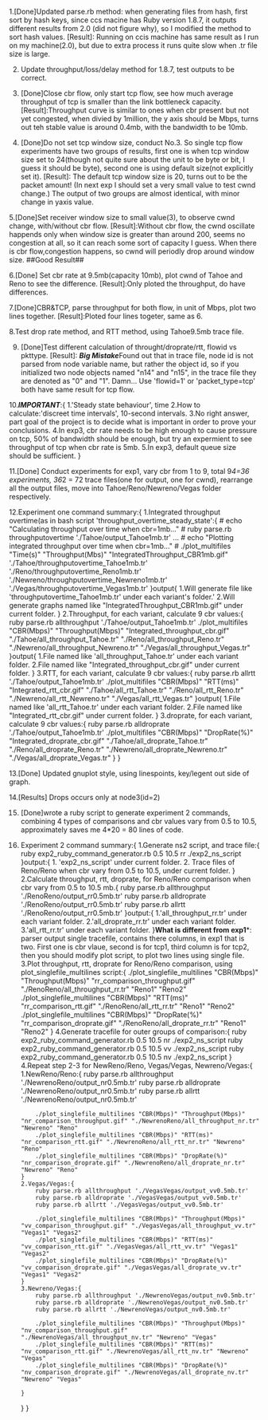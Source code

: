 1.[Done]Updated parse.rb method: when generating files from hash, first sort by hash keys, since ccs macine has Ruby version 1.8.7, it outputs different results from 2.0 (did not figure why), so I modified the method to sort hash values.
[Result]: Running on ccis machine has same result as I run on my machine(2.0), but due to extra process it runs quite slow when .tr file size is large.

2. Update throughput/loss/delay method for 1.8.7, test outputs to be correct.

3. [Done]Close cbr flow, only start tcp flow, see how much average throughput of tcp is smaller than the link bottleneck capacity.
[Result]:Throughput curve is similar to ones when cbr present but not yet congested, when divied by 1million, the y axis should be Mbps, turns out teh stable value is around 0.4mb, with the bandwidth to be 10mb.

4. [Done]Do not set tcp window size, conduct No.3. So single tcp flow experiments have two groups of results, first one is when tcp window size set to 24(though not quite sure about the unit to be byte or bit, I guess it should be byte), second one is using default size(not explicitly set it).
[Result]: The default tcp window size is 20, turns out to be the packet amount! (In next exp I should set a very small value to test cwnd change.) The output of two groups are almost identical, with minor change in yaxis value.

5.[Done]Set receiver window size to small value(3), to observe cwnd change, with/without cbr flow. 
[Result]:Without cbr flow, the cwnd oscillate happends only when window size is greater than around 200, seems no congestion at all, so it can reach some sort of capacity I guess. When there is cbr flow,congestion happens, so cwnd will periodly drop around window size. ##Good Result##

6.[Done] Set cbr rate at 9.5mb(capacity 10mb), plot cwnd of Tahoe and Reno to see the difference.
[Result]:Only ploted the throughput, do have differences.

7.[Done]CBR&TCP, parse throughput for both flow, in unit of Mbps, plot two lines together.
[Result]:Ploted four lines togeter, same as 6.

8.Test drop rate method, and RTT method, using Tahoe9.5mb trace file.

9. [Done]Test different calculation of throught/droprate/rtt, flowid vs pkttype. 
[Result]: ***Big Mistake***Found out that in trace file, node id is not parsed from node variable name, but rather the object id, so if you initialized two node objects named "n14" and "n15", in the trace file they are denoted as "0" and "1". Damn...
Use 'flowid=1' or 'packet_type=tcp' both have same result for tcp flow.

10.***IMPORTANT***:{
	1.'Steady state behaviour', time
	2.How to calculate:'discreet time intervals', 10-second intervals.
	3.No right answer, part goal of the project is to decide what is important in order to prove your conclusions. 
	4.In exp3, cbr rate needs to be high enough to cause pressure on tcp, 50% of bandwidth should be enough, but try an expermient to see throughput of tcp when cbr rate is 5mb.
	5.In exp3, default queue size should be sufficient.
}


11.[Done] Conduct experiments for exp1, vary cbr from 1 to 9, total 9*4=36 experiments, 36*2 = 72 trace files(one for output, one for cwnd), rearrange all the output files, move into Tahoe/Reno/Newreno/Vegas folder respectively.

12.Experiment one command summary:{
	1.Integrated throughput overtime(as in bash script 'throughput_overtime_steady_state':{
		# echo "Calculating throughput over time when cbr=1mb..."
		# ruby parse.rb throughputovertime './Tahoe/output_Tahoe1mb.tr'
		...
		# echo "Plotting integrated throughput over time when cbr=1mb..."
		# ./plot_multifiles "Time(s)" "Throughput(Mbs)" "IntegratedThroughput_CBR1mb.gif" './Tahoe/throughputovertime_Tahoe1mb.tr' './Reno/throughputovertime_Reno1mb.tr' './Newreno/throughputovertime_Newreno1mb.tr' './Vegas/throughputovertime_Vegas1mb.tr'
	}output{
		1.Will generate file like 'throughputovertime_Tahoe1mb.tr' under each variant's folder.'
		2.Will generate graphs named like "IntegratedThroughput_CBR1mb.gif" under current folder.
	}
	2.Throughput, for each variant, calculate 9 cbr values:{
		ruby parse.rb allthroughput './Tahoe/output_Tahoe1mb.tr'
		./plot_multifiles "CBR(Mbps)" "Throughput(Mbps)" "Integrated_throughput_cbr.gif" "./Tahoe/all_throughput_Tahoe.tr" "./Reno/all_throughput_Reno.tr" "./Newreno/all_throughput_Newreno.tr" "./Vegas/all_throughput_Vegas.tr"
	}output{
		1.File named like 'all_throughput_Tahoe.tr' under each variant folder.
		2.File named like "Integrated_throughput_cbr.gif" under current folder.
	}
	3.RTT, for each variant, calculate 9 cbr values:{
		ruby parse.rb allrtt './Tahoe/output_Tahoe1mb.tr'
		./plot_multifiles "CBR(Mbps)" "RTT(ms)" "Integrated_rtt_cbr.gif" "./Tahoe/all_rtt_Tahoe.tr" "./Reno/all_rtt_Reno.tr" "./Newreno/all_rtt_Newreno.tr" "./Vegas/all_rtt_Vegas.tr"
	}output{
		1.File named like 'all_rtt_Tahoe.tr' under each variant folder.
		2.File named like "Integrated_rtt_cbr.gif" under current folder.
	}
	3.droprate, for each variant, calculate 9 cbr values:{
		ruby parse.rb alldroprate './Tahoe/output_Tahoe1mb.tr'
		./plot_multifiles "CBR(Mbps)" "DropRate(%)" "Integrated_droprate_cbr.gif" "./Tahoe/all_droprate_Tahoe.tr" "./Reno/all_droprate_Reno.tr" "./Newreno/all_droprate_Newreno.tr" "./Vegas/all_droprate_Vegas.tr"
	}
}


13.[Done] Updated gnuplot style, using linespoints, key/legent out side of graph.

14.[Results] Drops occurs only at node3(id=2)

15. [Done]wrote a ruby script to generate experiment 2 commands, combining 4 types of comparisons
	and cbr values vary from 0.5 to 10.5, approximately saves me 4*20 = 80 lines of code.

16. Experiment 2 command summary:{
	1.Generate ns2 script, and trace file:{
		ruby exp2_ruby_command_generator.rb 0.5 10.5 rr
		./exp2_ns_script
	}output:{
		1. 'exp2_ns_script' under current folder.
		2. Trace files of Reno/Reno when cbr vary from 0.5 to 10.5, under current folder. 
	}
	2.Calculate throughput, rtt, droprate, for Reno/Reno comparison when cbr vary from 0.5 to 10.5 mb.{
		ruby parse.rb allthroughput './RenoReno/output_rr0.5mb.tr'
		ruby parse.rb alldroprate './RenoReno/output_rr0.5mb.tr'
		ruby parse.rb allrtt './RenoReno/output_rr0.5mb.tr'
	}output:{
		1.'all_throughput_rr.tr' under each variant folder.
		2.'all_droprate_rr.tr' under each variant folder.
		3.'all_rtt_rr.tr' under each variant folder.
	}****What is different from exp1*****: parser output single tracefile, contains there
	columns, in exp1 that is two. First one is cbr vlaue, second is for tcp1, 
	third column is for tcp2, then you should modify plot script, to plot two lines
	using single file.
	3.Plot throughput, rtt, droprate for Reno/Reno comparison, using plot_singlefile_multilines script:{
		./plot_singlefile_multilines "CBR(Mbps)" "Throughput(Mbps)" "rr_comparison_throughput.gif" "./RenoReno/all_throughput_rr.tr" "Reno1" "Reno2"
		./plot_singlefile_multilines "CBR(Mbps)" "RTT(ms)" "rr_comparison_rtt.gif" "./RenoReno/all_rtt_rr.tr" "Reno1" "Reno2"
		./plot_singlefile_multilines "CBR(Mbps)" "DropRate(%)" "rr_comparison_droprate.gif" "./RenoReno/all_droprate_rr.tr" "Reno1" "Reno2"
	}
	4.Generate tracefile for outer groups of comparison:{
		ruby exp2_ruby_command_generator.rb 0.5 10.5 nr
		./exp2_ns_script
		ruby exp2_ruby_command_generator.rb 0.5 10.5 vv
		./exp2_ns_script
		ruby exp2_ruby_command_generator.rb 0.5 10.5 nv
		./exp2_ns_script
	}
	4.Repeat step 2-3 for NewReno/Reno, Vegas/Vegas, Newreno/Vegas:{
		1.NewReno/Reno:{
			ruby parse.rb allthroughput './NewrenoReno/output_nr0.5mb.tr'
			ruby parse.rb alldroprate './NewrenoReno/output_nr0.5mb.tr'
			ruby parse.rb allrtt './NewrenoReno/output_nr0.5mb.tr'

			./plot_singlefile_multilines "CBR(Mbps)" "Throughput(Mbps)" "nr_comparison_throughput.gif" "./NewrenoReno/all_throughput_nr.tr" "Newreno" "Reno"
			./plot_singlefile_multilines "CBR(Mbps)" "RTT(ms)" "nr_comparison_rtt.gif" "./NewrenoReno/all_rtt_nr.tr" "Newreno" "Reno"
			./plot_singlefile_multilines "CBR(Mbps)" "DropRate(%)" "nr_comparison_droprate.gif" "./NewrenoReno/all_droprate_nr.tr" "Newreno" "Reno"
		}
		2.Vegas/Vegas:{
			ruby parse.rb allthroughput './VegasVegas/output_vv0.5mb.tr'
			ruby parse.rb alldroprate './VegasVegas/output_vv0.5mb.tr'
			ruby parse.rb allrtt './VegasVegas/output_vv0.5mb.tr'

			./plot_singlefile_multilines "CBR(Mbps)" "Throughput(Mbps)" "vv_comparison_throughput.gif" "./VegasVegas/all_throughput_vv.tr" "Vegas1" "Vegas2"
			./plot_singlefile_multilines "CBR(Mbps)" "RTT(ms)" "vv_comparison_rtt.gif" "./VegasVegas/all_rtt_vv.tr" "Vegas1" "Vegas2"
			./plot_singlefile_multilines "CBR(Mbps)" "DropRate(%)" "vv_comparison_droprate.gif" "./VegasVegas/all_droprate_vv.tr" "Vegas1" "Vegas2"
		}
		3.Newreno/Vegas:{
			ruby parse.rb allthroughput './NewrenoVegas/output_nv0.5mb.tr'
			ruby parse.rb alldroprate './NewrenoVegas/output_nv0.5mb.tr'
			ruby parse.rb allrtt './NewrenoVegas/output_nv0.5mb.tr'

			./plot_singlefile_multilines "CBR(Mbps)" "Throughput(Mbps)" "nv_comparison_throughput.gif" "./NewrenoVegas/all_throughput_nv.tr" "Newreno" "Vegas"
			./plot_singlefile_multilines "CBR(Mbps)" "RTT(ms)" "nv_comparison_rtt.gif" "./NewrenoVegas/all_rtt_nv.tr" "Newreno" "Vegas"
			./plot_singlefile_multilines "CBR(Mbps)" "DropRate(%)" "nv_comparison_droprate.gif" "./NewrenoVegas/all_droprate_nv.tr" "Newreno" "Vegas"
		
		}
	}
}

